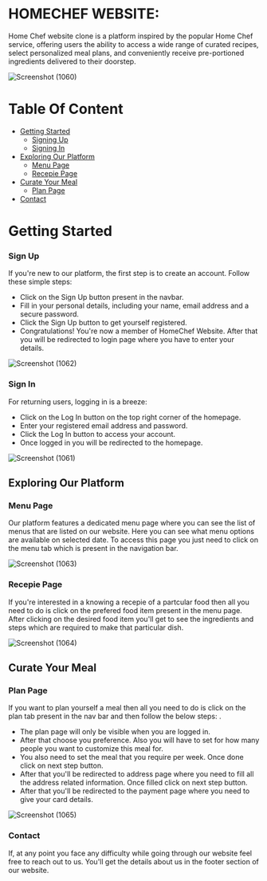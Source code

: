 # HOMECHEF WEBSITE:

Home Chef website clone is a platform inspired by the popular Home Chef service, offering users the ability to access a wide range of curated recipes, select personalized meal plans, and conveniently receive pre-portioned ingredients delivered to their doorstep.

![Screenshot (1060)](https://github.com/mohdadil12345/Home_Chef/assets/123920314/48c6eeb5-c9f1-4646-a3b7-05d43ba04a03)


# Table Of Content

- [Getting Started](#getting-started)
  - [Signing Up](#sign-up)
  - [Signing In](#sign-in)
- [Exploring Our Platform](#exploring-our-platform)
  - [Menu Page](#menu-page)
  - [Recepie Page](#recepie-page) 
- [Curate Your Meal](#curate-your-meal)
  - [Plan Page](#plan-page)
- [Contact](#contact)

# Getting Started

### Sign Up
If you're new to our platform, the first step is to create an account. Follow these simple steps:

* Click on the Sign Up button present in the navbar.
* Fill in your personal details, including your name, email address and a secure password.
* Click the Sign Up button to get yourself registered.
* Congratulations! You're now a member of HomeChef Website. After that you will be redirected to login page where you have to enter your details.

![Screenshot (1062)](https://github.com/mohdadil12345/Home_Chef/assets/123920314/9113c344-ab3e-4ab0-a8d9-a2d525a1680a)


### Sign In
For returning users, logging in is a breeze:

* Click on the Log In button on the top right corner of the homepage.
* Enter your registered email address and password.
* Click the Log In button to access your account.
* Once logged in you will be redirected to the homepage.

![Screenshot (1061)](https://github.com/mohdadil12345/Home_Chef/assets/123920314/70142311-cab6-4be6-954c-3126c34c0f18)


## Exploring Our Platform

### Menu Page
Our platform features a dedicated menu page where you can see the list of menus that are listed on our website. Here you can see what menu options are available on selected date. To access this page you just need to click on the menu tab which is present in the navigation bar.

![Screenshot (1063)](https://github.com/mohdadil12345/Home_Chef/assets/123920314/759f60e3-1a2a-40a8-be6c-31e8e77fcb89)


### Recepie Page
If you're interested in a knowing a recepie of a partcular food then all you need to do is click on the prefered food item present in the menu page. After clicking on the desired food item you'll get to see the ingredients and steps which are required to make that particular dish.

![Screenshot (1064)](https://github.com/mohdadil12345/Home_Chef/assets/123920314/de5125e9-00a8-4e89-8173-dd43e50348eb)


## Curate Your Meal

### Plan Page
If you want to plan yourself a meal then all you need to do is click on the plan tab present in the nav bar and then follow the below steps:
.
* The plan page will only be visible when you are logged in.
* After that choose you preference. Also you will have to set for how many people you want to customize this meal for.
* You also need to set the meal that you require per week. Once done click on next step button.
* After that you'll be redirected to address page where you need to fill all the address related information. Once filled click on next step button.
* After that you'll be redirected to the payment page where you need to give your card details.

![Screenshot (1065)](https://github.com/mohdadil12345/Home_Chef/assets/123920314/de0716c1-3fb4-40bd-a1d6-d4099b4653aa)


### Contact
If, at any point you face any difficulty while going through our website feel free to reach out to us. You'll get the details about us in the footer section of our website.
